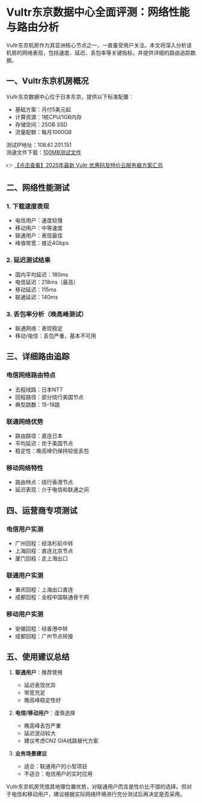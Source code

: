 # Vultr东京数据中心全面评测：网络性能与路由分析

Vultr东京机房作为其亚洲核心节点之一，一直备受用户关注。本文将深入分析该机房的网络表现，包括速度、延迟、丢包率等关键指标，并提供详细的路由追踪数据。

## 一、Vultr东京机房概况

Vultr东京数据中心位于日本东京，提供以下标准配置：
- 基础方案：月付5美元起
- 计算资源：1核CPU/1GB内存
- 存储空间：25GB SSD
- 流量配额：每月1000GB

测试IP地址：108.61.201.151  
测速文件下载：[100MB测试文件](http://hnd-jp-ping.vultr.com/vultr.com.100MB.bin)

👉 [【点击查看】2025年最新 Vultr 优惠码及特价云服务器方案汇总](https://bit.ly/VuLtr)

## 二、网络性能测试

### 1. 下载速度表现
- 电信用户：速度较慢
- 移动用户：中等速度
- 联通用户：表现最佳
- 峰值带宽：接近4Gbps

### 2. 延迟测试结果
- 国内平均延迟：180ms
- 电信延迟：218ms（最高）
- 移动延迟：115ms
- 联通延迟：140ms

### 3. 丢包率分析（晚高峰测试）
- 联通网络：表现稳定
- 移动/电信：丢包严重，基本不可用

## 三、详细路由追踪

### 电信网络路由特点
- 去程线路：日本NTT
- 回程路径：部分绕行美国节点
- 典型跳数：15-18跳

### 联通网络优势
- 路由路径：直连日本
- 平均延迟：优于美国节点
- 稳定性：晚高峰仍保持较低丢包

### 移动网络特性
- 路由特点：绕行香港节点
- 延迟表现：介于电信和联通之间

## 四、运营商专项测试

### 电信用户实测
- 广州回程：经洛杉矶中转
- 上海回程：直连北京节点
- 厦门回程：走上海出口

### 联通用户实测
- 重庆回程：上海出口直连
- 成都回程：全程中国联通骨干网

### 移动用户实测
- 安徽回程：经香港中转
- 成都回程：广州节点转接

## 五、使用建议总结

1. **联通用户**：推荐使用
   - 延迟表现优异
   - 带宽充足
   - 晚高峰稳定性好

2. **电信/移动用户**：谨慎选择
   - 晚高峰丢包严重
   - 延迟波动较大
   - 建议考虑CN2 GIA线路替代方案

3. **业务场景建议**
   - 适合：联通用户的小型项目
   - 不适合：电信用户的实时应用

Vultr东京机房凭借其地理位置优势，对联通用户而言是性价比不错的选择。但对于电信和移动用户，建议根据实际网络环境进行充分测试后再决定是否采用。